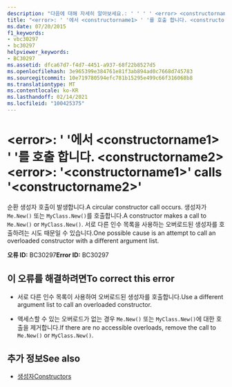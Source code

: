 ```yaml
---
description: "다음에 대해 자세히 알아보세요.: ' ' ' ' <error> <constructorname1> 호출 <constructorname2>"
title: "<error>: ' '에서 <constructorname1> ' '를 호출 합니다. <constructorname2>"
ms.date: 07/20/2015
f1_keywords:
- vbc30297
- bc30297
helpviewer_keywords:
- BC30297
ms.assetid: dfca67d7-f4d7-4451-a937-68f22b8527d5
ms.openlocfilehash: 3e965399e384761e81f3ab894ad0c7668d745783
ms.sourcegitcommit: 10e719780594efc781b15295e499c66f316068b8
ms.translationtype: MT
ms.contentlocale: ko-KR
ms.lasthandoff: 02/14/2021
ms.locfileid: "100425375"
---
```

# <a name="error-constructorname1-calls-constructorname2"></a><span data-ttu-id="fecef-103">\<error>: ' '에서 \<constructorname1> ' '를 호출 합니다. \<constructorname2></span><span class="sxs-lookup"><span data-stu-id="fecef-103">\<error>: '\<constructorname1>' calls '\<constructorname2>'</span></span>

<span data-ttu-id="fecef-104">순환 생성자 호출이 발생합니다.</span><span class="sxs-lookup"><span data-stu-id="fecef-104">A circular constructor call occurs.</span></span> <span data-ttu-id="fecef-105">생성자가 `Me.New()` 또는 `MyClass.New()`를 호출합니다.</span><span class="sxs-lookup"><span data-stu-id="fecef-105">A constructor makes a call to `Me.New()` or `MyClass.New()`.</span></span> <span data-ttu-id="fecef-106">서로 다른 인수 목록을 사용하는 오버로드된 생성자를 호출하려는 시도 때문일 수 있습니다.</span><span class="sxs-lookup"><span data-stu-id="fecef-106">One possible cause is an attempt to call an overloaded constructor with a different argument list.</span></span>  
  
 <span data-ttu-id="fecef-107">**오류 ID:** BC30297</span><span class="sxs-lookup"><span data-stu-id="fecef-107">**Error ID:** BC30297</span></span>  
  
## <a name="to-correct-this-error"></a><span data-ttu-id="fecef-108">이 오류를 해결하려면</span><span class="sxs-lookup"><span data-stu-id="fecef-108">To correct this error</span></span>  
  
- <span data-ttu-id="fecef-109">서로 다른 인수 목록이 사용하여 오버로드된 생성자를 호출합니다.</span><span class="sxs-lookup"><span data-stu-id="fecef-109">Use a different argument list to call an overloaded constructor.</span></span>  
  
- <span data-ttu-id="fecef-110">액세스할 수 있는 오버로드가 없는 경우 `Me.New()` 또는 `MyClass.New()`에 대한 호출을 제거합니다.</span><span class="sxs-lookup"><span data-stu-id="fecef-110">If there are no accessible overloads, remove the call to `Me.New()` or `MyClass.New()`.</span></span>  
  
## <a name="see-also"></a><span data-ttu-id="fecef-111">추가 정보</span><span class="sxs-lookup"><span data-stu-id="fecef-111">See also</span></span>

- [<span data-ttu-id="fecef-112">생성자</span><span class="sxs-lookup"><span data-stu-id="fecef-112">Constructors</span></span>](../programming-guide/concepts/object-oriented-programming.md#constructors)
